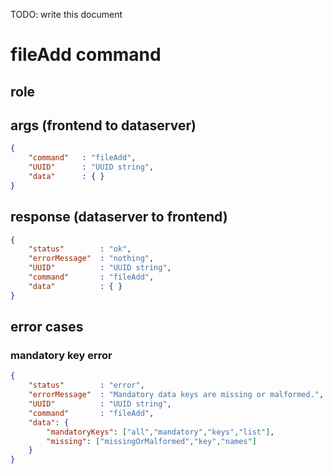 TODO: write this document 
# fileAdd command
## role


## args (frontend to dataserver)
```json
{
    "command"   : "fileAdd",
    "UUID"      : "UUID string",
    "data"      : { }
}
```

## response (dataserver to frontend)
```json
{
    "status"        : "ok",
    "errorMessage"  : "nothing",
    "UUID"          : "UUID string",
    "command"       : "fileAdd",
    "data"          : { }
}
```

## error cases
### mandatory key error
```json
{
    "status"        : "error",
    "errorMessage"  : "Mandatory data keys are missing or malformed.",
    "UUID"          : "UUID string",
    "command"       : "fileAdd",
    "data": {
        "mandatoryKeys": ["all","mandatory","keys","list"],
        "missing": ["missingOrMalformed","key","names"]
    }
}
```


